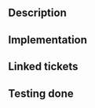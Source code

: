 ## Description
<!--Provide high-level overview of what the PR is for.-->

## Implementation
<!--Add any relevant implementation details that might help the reviewers.-->

## Linked tickets
<!--Mention Github issues that are closed or referenced by this PR.-->

## Testing done
<!--Explain what kind of testing this PR underwent.-->
